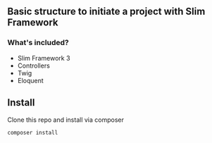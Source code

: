 ## Basic structure to initiate a project with Slim Framework

### What's included?
- Slim Framework 3
- Controllers
- Twig
- Eloquent

## Install
Clone this repo and install via composer
```php
composer install
```
